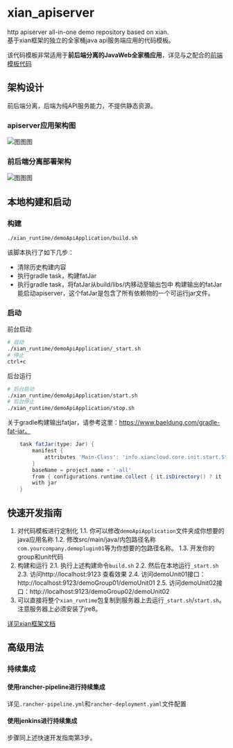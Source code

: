 # xian_apiserver
http apiserver all-in-one demo repository based on xian.  
基于xian框架的独立的全家桶java api服务端应用的代码模板。

该代码模板非常适用于**前后端分离的JavaWeb全家桶应用**，详见与之配合的[前端模板代码](https://github.com/happyyangyuan/xian_static_website_template)

## 架构设计
前后端分离，后端为纯API服务能力，不提供静态资源。
### apiserver应用架构图
![图图图](http://processon.com/chart_image/5cb35752e4b0b62750fa5f4e.png)

### 前后端分离部署架构
![图图图](http://processon.com/chart_image/5cb35c0ee4b069ac5a269a2d.png?_=1555261080590)
## 本地构建和启动
### 构建
```bash
./xian_runtime/demoApiApplication/build.sh
```
该脚本执行了如下几步：
- 清除历史构建内容
- 执行gradle task，构建fatJar
- 执行gradle task，将fatJar从build/libs/内移动至输出包中
构建输出的fatJar能启动apiserver，这个fatJar是包含了所有依赖物的一个可运行jar文件。

### 启动
前台启动
```bash
# 启动
./xian_runtime/demoApiApplication/_start.sh
# 停止
ctrl+c
```
后台运行
```bash
# 后台启动
./xian_runtime/demoApiApplication/start.sh
# 后台停止
./xian_runtime/demoApiApplication/stop.sh
```

关于gradle构建输出fatjar，请参考这里：https://www.baeldung.com/gradle-fat-jar。
```groovy
    task fatJar(type: Jar) {
        manifest {
            attributes 'Main-Class': 'info.xiancloud.core.init.start.StartServer'
        }
        baseName = project.name + '-all'
        from { configurations.runtime.collect { it.isDirectory() ? it : zipTree(it) } }
        with jar
    }
```

## 快速开发指南
1. 对代码模板进行定制化
    1.1. 你可以修改`demoApiApplication`文件夹成你想要的java应用名称
    1.2. 修改src/main/java/内包路径名称`com.yourcompany.demoplugin01`等为你想要的包路径名称。
    1.3. 开发你的group和unit代码
2. 构建和运行
    2.1. 执行上述构建命令`build.sh`
    2.2. 然后在本地运行`_start.sh`
    2.3. 访问http://localhost:9123 查看效果
    2.4. 访问demoUnit01接口：http://localhost:9123/demoGroup01/demoUnit01
    2.5. 访问demoUnit02接口：http://localhost:9123/demoGroup02/demoUnit02
3. 可以直接将整个`xian_runtime`包复制到服务器上去运行`_start.sh`/`start.sh`。注意服务器上必须安装了jre8。

[详见xian框架文档](https://github.com/xiancloud/xian/blob/master/doc/zh_CN/quickStart.md#%E7%BC%96%E5%86%99%E4%B8%80%E4%B8%AA%E5%BE%AE%E6%9C%8D%E5%8A%A1%E5%8D%95%E5%85%83)

## 高级用法
### 持续集成
#### 使用rancher-pipeline进行持续集成
详见`.rancher-pipeline.yml`和`rancher-deployment.yaml`文件配置

#### 使用jenkins进行持续集成
步骤同上述快速开发指南第3步。
